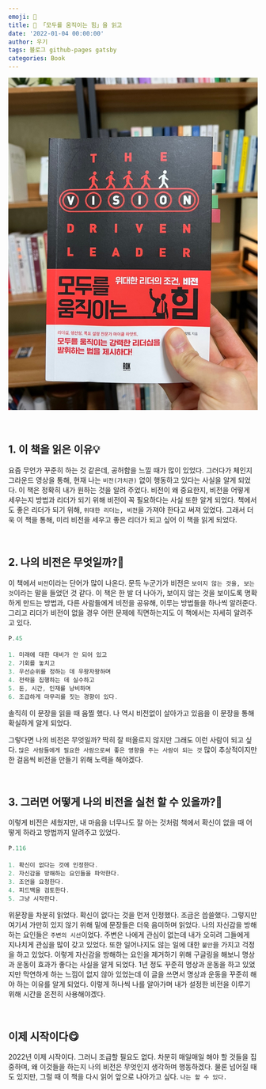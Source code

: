 ```yaml
---
emoji: 📕
title: 📕 「모두를 움직이는 힘」을 읽고
date: '2022-01-04 00:00:00'
author: 우기
tags: 블로그 github-pages gatsby
categories: Book
---
```


![book](books.jpeg)

<br>

## **1\. 이 책을 읽은 이유💡**

요즘 무언가 꾸준히 하는 것 같은데, 공허함을 느낄 때가 많이 있었다.
그러다가 체인지 그라운드 영상을 통해, 현재 나는 `비전(가치관)` 없이 행동하고 있다는 사실을 알게 되었다.
이 책은 정확히 내가 원하는 것을 알려 주었다. 비전이 왜 중요한지, 비전을 어떻게 세우는지 방법과
리더가 되기 위해 비전이 꼭 필요하다는 사실 또한 알게 되었다.
책에서도 좋은 리더가 되기 위해, `위대한 리더는, 비전`을 가져야 한다고 써져 있었다.
그래서 더욱 이 책을 통해, 미리 비전을 세우고 좋은 리더가 되고 싶어 이 책을 읽게 되었다.

<br>

## **2\. 나의 비전은 무엇일까?🧐**

이 책에서 `비전`이라는 단어가 많이 나온다. 문득 누군가가 비전은 `보이지 않는 것을, 보는 것`이라는 말을 들었던 것 같다.
이 책은 한 발 더 나아가, 보이지 않는 것을 보이도록 명확하게 만드는 방법과, 다른 사람들에게 비전을 공유해, 이루는 방법들을 하나씩 알려준다. 그리고 리더가 비전이 없을 경우 어떤 문제에 직면하는지도 이 책에서는 자세히 알려주고 있다.

```js
P.45

1. 미래에 대한 대비가 안 되어 있고
2. 기회를 놓치고
3. 우선순위를 정하는 데 우왕자왕하며
4. 전략을 집행하는 데 실수하고
5. 돈, 시간, 인재를 낭비하며
6. 조급하게 마무리를 짓는 경향이 있다.
```

솔직히 이 문장을 읽을 때 움찔 했다. 나 역시 비전없이 살아가고 있음을 이 문장을 통해 확실하게 알게 되었다.

그렇다면 나의 비전은 무엇일까? 딱히 잘 떠올르지 않지만 그래도 이런 사람이 되고 싶다. `많은 사람들에게 필요한 사람으로써 좋은 영향을 주는 사람이 되는 것` 많이 추상적이지만 한 걸음씩 비전을 만들기 위해 노력을 해야겠다.

<br>

## **3\. 그러면 어떻게 나의 비전을 실천 할 수 있을까?💪**

이렇게 비전은 세웠지만, 내 마음을 너무나도 잘 아는 것처럼 책에서 확신이 없을 때 어떻게 하라고 방법까지 알려주고 있었다.

```js
P.116

1. 확신이 없다는 것에 인정한다.
2. 자신감을 방해하는 요인들을 파악한다.
3. 조언을 요청한다.
4. 피드백을 검토한다.
5. 그냥 시작한다.
```

위문장을 차분히 읽었다. 확신이 없다는 것을 먼저 인정했다. 조금은 씁쓸했다. 그렇지만 여기서 가만히 있지 않기 위해 밑에 문장들은 더욱 음미하며 읽었다. 나의 자신감을 방해하는 요인들은 `주변의 시선`이었다. 주변은 나에게 관심이 없는데 내가 오히려 그들에게 지나치게 관심을 많이 갖고 있었다. 또한 일어나지도 않는 일에 대한 `불안`을 가지고 걱정을 하고 있었다. 이렇게 자신감을 방해하는 요인을 제거하기 위해 구글링을 해보니 명상과 운동이 효과가 좋다는 사실을 알게 되었다. 1년 정도 꾸준히 명상과 운동을 하고 있었지만 막연하게 하는 느낌이 없지 않아 있었는데 이 글을 쓰면서 명상과 운동을 꾸준히 해야 하는 이유를 알게 되었다. 이렇게 하나씩 나를 알아가며 내가 설정한 비전을 이루기 위해 시간을 온전히 사용해야겠다.

<br>

## **이제 시작이다😋**

2022년 이제 시작이다.
그러니 조급할 필요도 없다.
차분히 매일매일 해야 할 것들을 집중하며, 왜 이것들을 하는지 나의 비전은 무엇인지 생각하며 행동하겠다.
물론 넘어질 때도 있지만, 그럴 때 이 책을 다시 읽어 앞으로 나아가고 싶다.
`나는 할 수 있다.`
